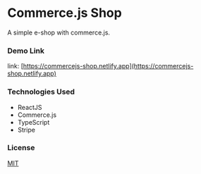 # Commerce.js Shop

A simple e-shop with commerce.js.

### Demo Link

link: [https://commercejs-shop.netlify.app](https://commercejs-shop.netlify.app)

### Technologies Used

- ReactJS
- Commerce.js
- TypeScript
- Stripe

### License

[MIT](https://choosealicense.com/licenses/mit/)
